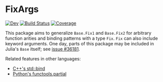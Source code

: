 # FixArgs

[![Dev](https://img.shields.io/badge/docs-dev-blue.svg)](https://goretkin.github.io/FixArgs.jl/dev)
[![Build Status](https://github.com/goretkin/FixArgs.jl/workflows/CI/badge.svg)](https://github.com/goretkin/FixArgs.jl/actions)
[![Coverage](https://codecov.io/gh/goretkin/FixArgs.jl/branch/main/graph/badge.svg)](https://codecov.io/gh/goretkin/FixArgs.jl)

This package aims to generalize `Base.Fix1` and `Base.Fix2` for arbitrary function arities and binding patterns with a type `Fix`.
`Fix` can also include keyword arguments.
One day, parts of this package may be included in Julia's `Base` itself; see [issue #36181](https://github.com/JuliaLang/julia/issues/36181).

Related features in other languages:
- [C++'s std::bind](https://en.cppreference.com/w/cpp/utility/functional/bind)
- [Python's functools.partial](https://docs.python.org/3/library/functools.html#functools.partial)

